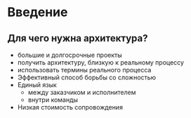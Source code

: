 Введение
===

## Для чего нужна архитектура?

* большие и долгосрочные проекты
* получить архитектуру, близкую к реальному процессу
* использовать термины реального процесса
* Эффективный способ борьбы со сложностью
* Единый язык
	*  между заказчиком и исполнителем
	*  внутри команды
* Низкая стоимость сопровождения
